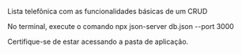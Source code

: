 Lista telefônica com as funcionalidades básicas de um CRUD

No terminal, execute o comando npx json-server db.json --port 3000

Certifique-se de estar acessando a pasta de aplicação.

